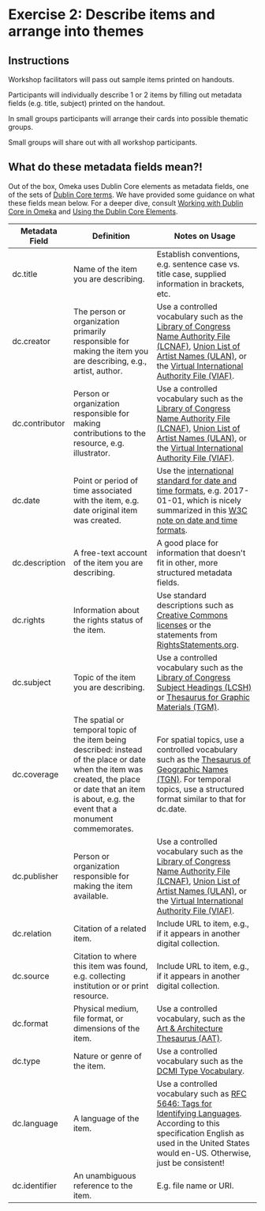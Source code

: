 # Exercise 2: Describe items and arrange into themes

## Instructions

Workshop facilitators will pass out sample items printed on handouts.

Participants will individually describe 1 or 2 items by filling out metadata fields (e.g. title, subject) printed on the handout.

In small groups participants will arrange their cards into possible thematic groups.

Small groups will share out with all workshop participants.

## What do these metadata fields mean?!

Out of the box, Omeka uses Dublin Core elements as metadata fields, one of the sets of [Dublin Core terms](http://www.dublincore.org/documents/dcmi-terms). We have provided some guidance on what these fields mean below. For a deeper dive, consult [Working with Dublin Core in Omeka](https://omeka.org/codex/Working_with_Dublin_Core) and [Using the Dublin Core Elements](http://dublincore.org/documents/usageguide/elements.shtml).

| Metadata Field | Definition | Notes on Usage |
| -------------- | ---------- | -------------- |
| dc.title | Name of the item you are describing. | Establish conventions, e.g. sentence case vs. title case, supplied information in brackets, etc. |
| dc.creator | The person or organization primarily responsible for making the item you are describing, e.g., artist, author. | Use a controlled vocabulary such as the [Library of Congress Name Authority File (LCNAF)](http://id.loc.gov/authorities/names.html), [Union List of Artist Names (ULAN)](https://www.getty.edu/research/tools/vocabularies/ulan/index.html), or the [Virtual International Authority File (VIAF)](https://viaf.org). |
| dc.contributor | Person or organization responsible for making contributions to the resource, e.g. illustrator. | Use a controlled vocabulary such as the [Library of Congress Name Authority File (LCNAF)](http://id.loc.gov/authorities/names.html), [Union List of Artist Names (ULAN)](https://www.getty.edu/research/tools/vocabularies/ulan/index.html), or the [Virtual International Authority File (VIAF)](https://viaf.org). |
| dc.date | Point or period of time associated with the item, e.g. date original item was created. | Use the [international standard for date and time formats](https://www.iso.org/iso-8601-date-and-time-format.html), e.g. 2017-01-01, which is nicely summarized in this [W3C note on date and time formats](https://www.w3.org/TR/NOTE-datetime). |
| dc.description | A free-text account of the item you are describing. | A good place for information that doesn't fit in other, more structured metadata fields. |
| dc.rights | Information about the rights status of the item. | Use standard descriptions such as [Creative Commons licenses](https://creativecommons.org/licenses) or the statements from [RightsStatements.org](http://rightsstatements.org/en). |
| dc.subject | Topic of the item you are describing. | Use a controlled vocabulary such as the [Library of Congress Subject Headings (LCSH)](http://id.loc.gov/authorities/subjects.html) or [Thesaurus for Graphic Materials (TGM)](http://id.loc.gov/vocabulary/graphicMaterials.html). |
| dc.coverage | The spatial or temporal topic of the item being described: instead of the place or date when the item was created, the place or date that an item is about, e.g. the event that a monument commemorates. | For spatial topics, use a controlled vocabulary such as the [Thesaurus of Geographic Names (TGN)](http://www.getty.edu/research/tools/vocabularies/tgn). For temporal topics, use a structured format similar to that for dc.date. |
| dc.publisher | Person or organization responsible for making the item available. | Use a controlled vocabulary such as the [Library of Congress Name Authority File (LCNAF)](http://id.loc.gov/authorities/names.html), [Union List of Artist Names (ULAN)](https://www.getty.edu/research/tools/vocabularies/ulan/index.html), or the [Virtual International Authority File (VIAF)](https://viaf.org). |
| dc.relation | Citation of a related item. | Include URL to item, e.g., if it appears in another digital collection. |
| dc.source | Citation to where this item was found, e.g. collecting institution or or print resource. | Include URL to item, e.g., if it appears in another digital collection. |
| dc.format | Physical medium, file format, or dimensions of the item. | Use a controlled vocabulary, such as the [Art & Architecture Thesaurus (AAT)](http://www.getty.edu/research/tools/vocabularies/aat). |
| dc.type | Nature or genre of the item. | Use a controlled vocabulary such as the [DCMI Type Vocabulary](http://dublincore.org/documents/dcmi-terms/#H7). |
| dc.language | A language of the item. | Use a controlled vocabulary such as [RFC 5646: Tags for Identifying Languages](http://www.rfc-editor.org/rfc/rfc5646.txt). According to this specification English as used in the United States would en-US. Otherwise, just be consistent! |
| dc.identifier | An unambiguous reference to the item. | E.g. file name or URI. |
